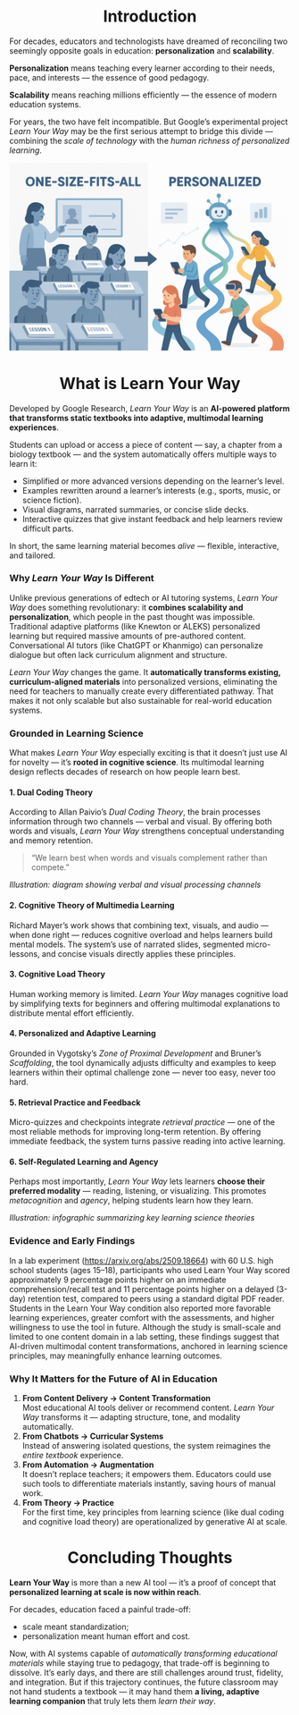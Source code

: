 <h1 align="center">Introduction</h1>

For decades, educators and technologists have dreamed of reconciling two seemingly opposite goals in education: **personalization** and **scalability**.

**Personalization** means teaching every learner according to their needs, pace, and interests — the essence of good pedagogy.

**Scalability** means reaching millions efficiently — the essence of modern education systems.

For years, the two have felt incompatible. But Google’s experimental project *Learn Your Way* may be the first serious attempt to bridge this divide — combining the *scale of technology* with the *human richness of personalized learning*.

![alt text](image.png)



<h1 align="center">What is Learn Your Way</h1>

Developed by Google Research, *Learn Your Way* is an **AI-powered platform that transforms static textbooks into adaptive, multimodal learning experiences**.

Students can upload or access a piece of content — say, a chapter from a biology textbook — and the system automatically offers multiple ways to learn it:

- Simplified or more advanced versions depending on the learner’s level.
- Examples rewritten around a learner’s interests (e.g., sports, music, or science fiction).
- Visual diagrams, narrated summaries, or concise slide decks.
- Interactive quizzes that give instant feedback and help learners review difficult parts.

In short, the same learning material becomes *alive* — flexible, interactive, and tailored.


### Why *Learn Your Way* Is Different

Unlike previous generations of edtech or AI tutoring systems, *Learn Your Way* does something revolutionary: it **combines scalability and personalization**, which people in the past thought was impossible. Traditional adaptive platforms (like Knewton or ALEKS) personalized learning but required massive amounts of pre-authored content. Conversational AI tutors (like ChatGPT or Khanmigo) can personalize dialogue but often lack curriculum alignment and structure. 

*Learn Your Way* changes the game. It **automatically transforms existing, curriculum-aligned materials** into personalized versions, eliminating the need for teachers to manually create every differentiated pathway. That makes it not only scalable but also sustainable for real-world education systems.


### Grounded in Learning Science

What makes *Learn Your Way* especially exciting is that it doesn’t just use AI for novelty — it’s **rooted in cognitive science**. Its multimodal learning design reflects decades of research on how people learn best.

#### 1. Dual Coding Theory

According to Allan Paivio’s *Dual Coding Theory*, the brain processes information through two channels — verbal and visual. By offering both words and visuals, *Learn Your Way* strengthens conceptual understanding and memory retention.

> “We learn best when words and visuals complement rather than compete.”

*Illustration: diagram showing verbal and visual processing channels*

#### 2. Cognitive Theory of Multimedia Learning

Richard Mayer’s work shows that combining text, visuals, and audio — when done right — reduces cognitive overload and helps learners build mental models. The system’s use of narrated slides, segmented micro-lessons, and concise visuals directly applies these principles.

#### 3. Cognitive Load Theory

Human working memory is limited. *Learn Your Way* manages cognitive load by simplifying texts for beginners and offering multimodal explanations to distribute mental effort efficiently.

#### 4. Personalized and Adaptive Learning

Grounded in Vygotsky’s *Zone of Proximal Development* and Bruner’s *Scaffolding*, the tool dynamically adjusts difficulty and examples to keep learners within their optimal challenge zone — never too easy, never too hard.

#### 5. Retrieval Practice and Feedback

Micro-quizzes and checkpoints integrate *retrieval practice* — one of the most reliable methods for improving long-term retention. By offering immediate feedback, the system turns passive reading into active learning.

#### 6. Self-Regulated Learning and Agency

Perhaps most importantly, *Learn Your Way* lets learners **choose their preferred modality** — reading, listening, or visualizing. This promotes *metacognition* and *agency*, helping students learn how they learn.

*Illustration: infographic summarizing key learning science theories*


### Evidence and Early Findings

In a lab experiment (https://arxiv.org/abs/2509.18664) with 60 U.S. high school students (ages 15–18), participants who used Learn Your Way scored approximately 9 percentage points higher on an immediate comprehension/recall test and 11 percentage points higher on a delayed (3-day) retention test, compared to peers using a standard digital PDF reader. Students in the Learn Your Way condition also reported more favorable learning experiences, greater comfort with the assessments, and higher willingness to use the tool in future. Although the study is small-scale and limited to one content domain in a lab setting, these findings suggest that AI-driven multimodal content transformations, anchored in learning science principles, may meaningfully enhance learning outcomes.


### Why It Matters for the Future of AI in Education

1. **From Content Delivery → Content Transformation**  
   Most educational AI tools deliver or recommend content. *Learn Your Way* transforms it — adapting structure, tone, and modality automatically.
2. **From Chatbots → Curricular Systems**  
   Instead of answering isolated questions, the system reimagines the *entire textbook* experience.
3. **From Automation → Augmentation**  
   It doesn’t replace teachers; it empowers them. Educators could use such tools to differentiate materials instantly, saving hours of manual work.
4. **From Theory → Practice**  
   For the first time, key principles from learning science (like dual coding and cognitive load theory) are operationalized by generative AI at scale.


<h1 align="center">Concluding Thoughts</h1>



**Learn Your Way** is more than a new AI tool — it’s a proof of concept that **personalized learning at scale is now within reach**.

For decades, education faced a painful trade-off:

- scale meant standardization;
- personalization meant human effort and cost.

Now, with AI systems capable of *automatically transforming educational materials* while staying true to pedagogy, that trade-off is beginning to dissolve. It’s early days, and there are still challenges around trust, fidelity, and integration. But if this trajectory continues, the future classroom may not hand students a textbook — it may hand them **a living, adaptive learning companion** that truly lets them *learn their way*.

